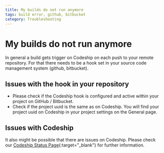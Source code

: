 ```yaml
---
title: My builds do not run anymore
tags: build error, github, bitbucket
category: Troubleshooting
---
```


# My builds do not run anymore

In general a build gets trigger on Codeship on each push to your remote repository. For that there needs to be a hook set in your source code management system (github, bitbucket).

## Issues with the hook in your repository
+ Please check if the Codeship hook is configured and active within your project on GitHub / Bitbucket.
+ Check if the project uuid is the same as on Codeship. You will find your project uuid on Codeship in your project settings on the General page.

## Issues with Codeship
It also might be possible that there are issues on Codeship. Please check our [Codeship Status Page](http://status.codeship.io){:target="_blank"} for further information.



